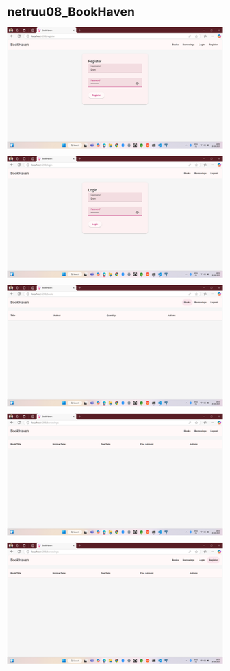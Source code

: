 # netruu08_BookHaven
![Register](https://github.com/netruu08/netruu08_BookHaven/blob/main/Screenshots/Screenshot%20(112).png?raw=true)

![Login](https://github.com/netruu08/netruu08_BookHaven/blob/main/Screenshots/Screenshot%20(113).png?raw=true)

![Books](https://github.com/netruu08/netruu08_BookHaven/blob/main/Screenshots/Screenshot%20(114).png?raw=true)

![Borrowings](https://github.com/netruu08/netruu08_BookHaven/blob/main/Screenshots/Screenshot%20(115).png?raw=true)

![Logout](https://github.com/netruu08/netruu08_BookHaven/blob/main/Screenshots/Screenshot%20(116).png?raw=true)
